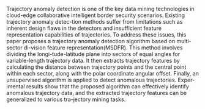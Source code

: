 Trajectory anomaly detection is one of the key data mining technologies in cloud-edge collaborative intelligent border security scenarios. Existing trajectory anomaly detec-tion methods suffer from limitations such as inherent design flaws in the detectors and insufficient feature representation capabilities of trajectories. To address these issues, this paper proposes a trajectory anomaly detection algorithm based on multi-sector di-vision feature representation(MSDFR). This method involves dividing the longi-tude-latitude plane into sectors of equal angles for variable-length trajectory data. It then extracts trajectory features by calculating the distance between trajectory points and the central point within each sector, along with the polar coordinate angular offset. Finally, an unsupervised algorithm is applied to detect anomalous trajectories. Exper-imental results show that the proposed algorithm can effectively identify anomalous trajectory data, and the extracted trajectory features can be generalized to various tra-jectory mining tasks.

